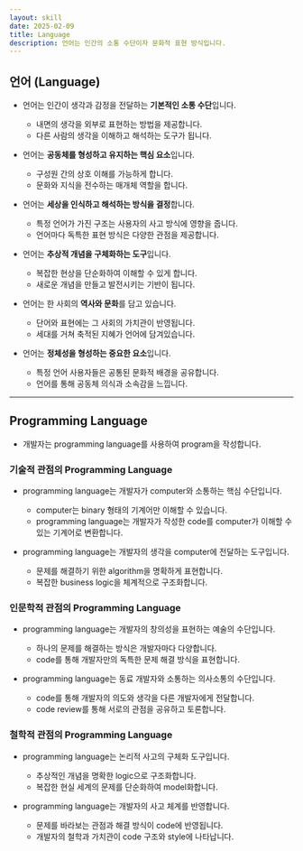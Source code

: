 ```yaml
---
layout: skill
date: 2025-02-09
title: Language
description: 언어는 인간의 소통 수단이자 문화적 표현 방식입니다.
---
```



## 언어 (Language)

- 언어는 인간이 생각과 감정을 전달하는 **기본적인 소통 수단**입니다.
    - 내면의 생각을 외부로 표현하는 방법을 제공합니다.
    - 다른 사람의 생각을 이해하고 해석하는 도구가 됩니다.

- 언어는 **공동체를 형성하고 유지하는 핵심 요소**입니다.
    - 구성원 간의 상호 이해를 가능하게 합니다.
    - 문화와 지식을 전수하는 매개체 역할을 합니다.

- 언어는 **세상을 인식하고 해석하는 방식을 결정**합니다.
    - 특정 언어가 가진 구조는 사용자의 사고 방식에 영향을 줍니다.
    - 언어마다 독특한 표현 방식은 다양한 관점을 제공합니다.

- 언어는 **추상적 개념을 구체화하는 도구**입니다.
    - 복잡한 현상을 단순화하여 이해할 수 있게 합니다.
    - 새로운 개념을 만들고 발전시키는 기반이 됩니다.

- 언어는 한 사회의 **역사와 문화**를 담고 있습니다.
    - 단어와 표현에는 그 사회의 가치관이 반영됩니다.
    - 세대를 거쳐 축적된 지혜가 언어에 담겨있습니다.

- 언어는 **정체성을 형성하는 중요한 요소**입니다.
    - 특정 언어 사용자들은 공통된 문화적 배경을 공유합니다.
    - 언어를 통해 공동체 의식과 소속감을 느낍니다.


---


## Programming Language

- 개발자는 programming language를 사용하여 program을 작성합니다.


### 기술적 관점의 Programming Language

- programming language는 개발자가 computer와 소통하는 핵심 수단입니다.
    - computer는 binary 형태의 기계어만 이해할 수 있습니다.
    - programming language는 개발자가 작성한 code를 computer가 이해할 수 있는 기계어로 변환합니다.

- programming language는 개발자의 생각을 computer에 전달하는 도구입니다.
    - 문제를 해결하기 위한 algorithm을 명확하게 표현합니다.
    - 복잡한 business logic을 체계적으로 구조화합니다.


### 인문학적 관점의 Programming Language

- programming language는 개발자의 창의성을 표현하는 예술의 수단입니다.
    - 하나의 문제를 해결하는 방식은 개발자마다 다양합니다.
    - code를 통해 개발자만의 독특한 문제 해결 방식을 표현합니다.

- programming language는 동료 개발자와 소통하는 의사소통의 수단입니다.
    - code를 통해 개발자의 의도와 생각을 다른 개발자에게 전달합니다.
    - code review를 통해 서로의 관점을 공유하고 토론합니다.


### 철학적 관점의 Programming Language

- programming language는 논리적 사고의 구체화 도구입니다.
    - 추상적인 개념을 명확한 logic으로 구조화합니다.
    - 복잡한 현실 세계의 문제를 단순화하여 model화합니다.

- programming language는 개발자의 사고 체계를 반영합니다.
    - 문제를 바라보는 관점과 해결 방식이 code에 반영됩니다.
    - 개발자의 철학과 가치관이 code 구조와 style에 나타납니다.